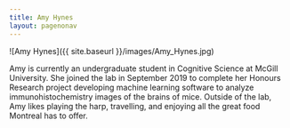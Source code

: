 ```yaml
---
title: Amy Hynes
layout: pagenonav
---
```

![Amy Hynes]({{ site.baseurl }}/images/Amy_Hynes.jpg)

Amy is currently an undergraduate student in Cognitive Science at McGill University. 
She joined the lab in September 2019 to complete her Honours Research project developing machine 
learning software to analyze immunohistochemistry images of the brains of mice. Outside of the 
lab, Amy likes playing the harp, travelling, and enjoying all the great food Montreal has to offer.
